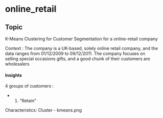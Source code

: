# online_retail

## Topic

K-Means Clustering for Customer Segmentation for a online-retail company

Context : The company is a UK-based, solely online retail company, and the data ranges from 01/12/2009 to 09/12/2011. The company focuses on selling special occasions gifts, and a good chunk of their customers are wholesalers

#### Insights

4 groups of customers : 

- 1. "Retain"

Characteristics:
Cluster - kmeans.png
